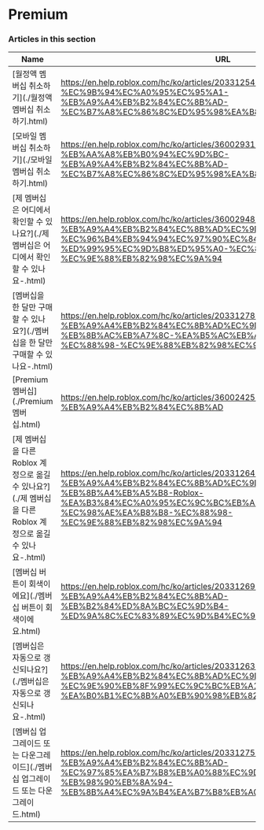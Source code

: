 # Premium  
### Articles in this section
Name|URL
-|-
[월정액 멤버십 취소하기](./월정액 멤버십 취소하기.html) |https://en.help.roblox.com/hc/ko/articles/203312540-%EC%9B%94%EC%A0%95%EC%95%A1-%EB%A9%A4%EB%B2%84%EC%8B%AD-%EC%B7%A8%EC%86%8C%ED%95%98%EA%B8%B0
[모바일 멤버십 취소하기](./모바일 멤버십 취소하기.html) |https://en.help.roblox.com/hc/ko/articles/360029312472-%EB%AA%A8%EB%B0%94%EC%9D%BC-%EB%A9%A4%EB%B2%84%EC%8B%AD-%EC%B7%A8%EC%86%8C%ED%95%98%EA%B8%B0
[제 멤버십은 어디에서 확인할 수 있나요?](./제 멤버십은 어디에서 확인할 수 있나요-.html) |https://en.help.roblox.com/hc/ko/articles/360029482412-%EC%A0%9C-%EB%A9%A4%EB%B2%84%EC%8B%AD%EC%9D%80-%EC%96%B4%EB%94%94%EC%97%90%EC%84%9C-%ED%99%95%EC%9D%B8%ED%95%A0-%EC%88%98-%EC%9E%88%EB%82%98%EC%9A%94
[멤버십을 한 달만 구매할 수 있나요?](./멤버십을 한 달만 구매할 수 있나요-.html) |https://en.help.roblox.com/hc/ko/articles/203312780-%EB%A9%A4%EB%B2%84%EC%8B%AD%EC%9D%84-%ED%95%9C-%EB%8B%AC%EB%A7%8C-%EA%B5%AC%EB%A7%A4%ED%95%A0-%EC%88%98-%EC%9E%88%EB%82%98%EC%9A%94
[Premium 멤버십](./Premium 멤버십.html) |https://en.help.roblox.com/hc/ko/articles/360024256251-Premium-%EB%A9%A4%EB%B2%84%EC%8B%AD
[제 멤버십을 다른 Roblox 계정으로 옮길 수 있나요?](./제 멤버십을 다른 Roblox 계정으로 옮길 수 있나요-.html) |https://en.help.roblox.com/hc/ko/articles/203312640-%EC%A0%9C-%EB%A9%A4%EB%B2%84%EC%8B%AD%EC%9D%84-%EB%8B%A4%EB%A5%B8-Roblox-%EA%B3%84%EC%A0%95%EC%9C%BC%EB%A1%9C-%EC%98%AE%EA%B8%B8-%EC%88%98-%EC%9E%88%EB%82%98%EC%9A%94
[멤버십 버튼이 회색이에요](./멤버십 버튼이 회색이에요.html) |https://en.help.roblox.com/hc/ko/articles/203312690-%EB%A9%A4%EB%B2%84%EC%8B%AD-%EB%B2%84%ED%8A%BC%EC%9D%B4-%ED%9A%8C%EC%83%89%EC%9D%B4%EC%97%90%EC%9A%94
[멤버십은 자동으로 갱신되나요?](./멤버십은 자동으로 갱신되나요-.html) |https://en.help.roblox.com/hc/ko/articles/203312630-%EB%A9%A4%EB%B2%84%EC%8B%AD%EC%9D%80-%EC%9E%90%EB%8F%99%EC%9C%BC%EB%A1%9C-%EA%B0%B1%EC%8B%A0%EB%90%98%EB%82%98%EC%9A%94
[멤버십 업그레이드 또는 다운그레이드](./멤버십 업그레이드 또는 다운그레이드.html) |https://en.help.roblox.com/hc/ko/articles/203312750-%EB%A9%A4%EB%B2%84%EC%8B%AD-%EC%97%85%EA%B7%B8%EB%A0%88%EC%9D%B4%EB%93%9C-%EB%98%90%EB%8A%94-%EB%8B%A4%EC%9A%B4%EA%B7%B8%EB%A0%88%EC%9D%B4%EB%93%9C